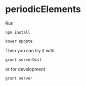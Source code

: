 periodicElements
================
Run
``` 
npm install
```
``` 
bower update
```
Then you can try it with 
```
grunt serverDist
```

or for development
```
grunt server
```
